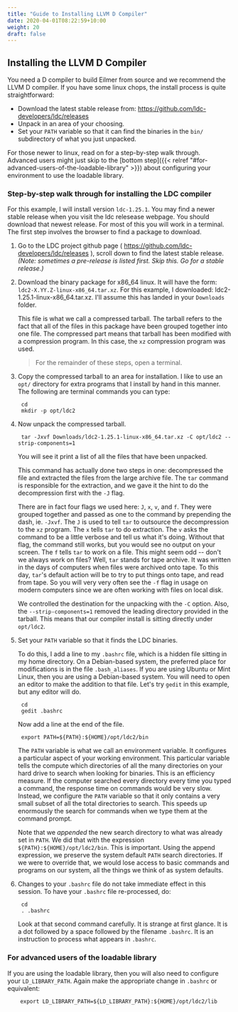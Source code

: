 ```yaml
---
title: "Guide to Installing LLVM D Compiler"
date: 2020-04-01T08:22:59+10:00
weight: 20
draft: false
---
```


## Installing the LLVM D Compiler
You need a D compiler to build Eilmer from source and we recommend
the LLVM D compiler.
If you have some linux chops, the install process is quite straightforward:

  + Download the latest stable release from:
  https://github.com/ldc-developers/ldc/releases
  + Unpack in an area of your choosing.
  + Set your `PATH` variable so that it can find the binaries in the `bin/` subdirectory
    of what you just unpacked.

For those newer to linux, read on for a step-by-step walk through.
Advanced users might just skip to the [bottom step]({{< relref "#for-advanced-users-of-the-loadable-library" >}}) about configuring
your environment to use the loadable library.

### Step-by-step walk through for installing the LDC compiler

For this example, I will install version `ldc-1.25.1`.
You may find a newer stable release when you visit the ldc relesease webpage.
You should download that newest release.
For most of this you will work in a terminal.
The first step involves the browser to find a package to download.

1. Go to the LDC project github page ( https://github.com/ldc-developers/ldc/releases ),
   scroll down to find the latest stable release.
   _(Note: sometimes a pre-release is listed first. Skip this. Go for a stable release.)_

2. Download the binary package for x86_64 linux. It will have the form:
   `ldc2-X.YY.Z-linux-x86_64.tar.xz`.
   For this example, I downloaded: ldc2-1.25.1-linux-x86_64.tar.xz.
   I'll assume this has landed in your `Downloads` folder.

   This file is what we call a compressed tarball. The tarball refers to the fact
   that all of the files in this package have been grouped together into one file.
   The compressed part means that tarball has been modified with a compression program.
   In this case, the `xz` compression program was used.

   > For the remainder of these steps, open a terminal.

3. Copy the compressed tarball to an area for installation. I like to use
   an `opt/` directory for extra programs that I install by hand in this manner.
   The following are terminal commands you can type:

        cd
        mkdir -p opt/ldc2

4. Now unpack the compressed tarball.

        tar -Jxvf Downloads/ldc2-1.25.1-linux-x86_64.tar.xz -C opt/ldc2 --strip-components=1

   You will see it print a list of all the files that have been unpacked.

   This command has actually done two steps in one: decompressed the file
   and extracted the files from the large archive file. The `tar` command
   is responsible for the extraction, and we gave it the hint to do the
   decompression first with the `-J` flag.

   There are in fact four flags we used here: `J`, `x`, `v`, and `f`.
   They were grouped together and passed as one to the command by
   prepending the dash, ie. `-Jxvf`.
   The `J` is used to tell `tar` to outsource the decompression to the `xz` program.
   The `x` tells `tar` to do extraction.
   The `v` asks the command to be a little verbose and tell us what it's doing.
   Without that flag, the command still works, but you would see no output on
   your screen.
   The `f` tells `tar` to work on a file. This might seem odd -- don't we always work
   on files? Well, `tar` stands for tape archive. It was written in the days of
   computers when files were archived onto tape. To this day, `tar`'s default
   action will be to try to put things onto tape, and read from tape.
   So you will very very often see the `-f` flag in usage on modern computers since
   we are often working with files on local disk.
   
   We controlled the destination for the unpacking with the `-C` option.
   Also, the `--strip-components=1` removed the leading directory provided
   in the tarball.
   This means that our compiler install is sitting directly under `opt/ldc2`.

5. Set your `PATH` variable so that it finds the LDC binaries.

   To do this, I add a line to my `.bashrc` file, which is a hidden file
   sitting in my home directory.
   On a Debian-based system, the preferred place for modifications is
   in the file `.bash_aliases`.
   If you are using Ubuntu or Mint Linux, then you are using a Debian-based system.
   You will need to open an editor to make the addition to that file.
   Let's try `gedit` in this example, but any editor will do.

        cd
        gedit .bashrc

   Now add a line at the end of the file.

        export PATH=${PATH}:${HOME}/opt/ldc2/bin

   The `PATH` variable is what we call an environment variable.
   It configures a particular aspect of your working environment.
   This particular variable tells the compute which directories
   of all the many directories on your hard drive to search
   when looking for binaries.
   This is an efficiency measure.
   If the computer searched every directory every time you typed
   a command, the response time on commands would be very slow.
   Instead, we configure the `PATH` variable so that it only contains
   a very small subset of all the total directories to search.
   This speeds up enormously the search for commands when we type
   them at the command prompt.

   Note that we *appended* the new search directory to what
   was already set in `PATH`.
   We did that with the expression
   `${PATH}:${HOME}/opt/ldc2/bin`.
   This is important.
   Using the append expression, we preserve the system default `PATH` search
   directories.
   If we were to override that, we would lose access to basic
   commands and programs on our system, all the things we think
   of as system defaults.

6. Changes to your `.bashrc` file do not take immediate effect in this
   session. To have your `.bashrc` file re-processed, do:

        cd
        . .bashrc

   Look at that second command carefully. It is strange at first glance.
   It is a dot followed by a space followed by the filename `.bashrc`.
   It is an instruction to process what appears in `.bashrc`.

### For advanced users of the loadable library

If you are using the loadable library, then you will also need to configure your
`LD_LIBRARY_PATH`. Again make the appropriate change in `.bashrc` or equivalent:

        export LD_LIBRARY_PATH=${LD_LIBRARY_PATH}:${HOME}/opt/ldc2/lib

